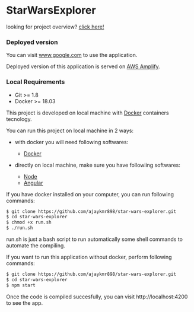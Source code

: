 # StarWarsExplorer

looking for project overview? [click here!](https://github.com/akshay71297/star-wars-explorer/blob/master/explain.md)

### Deployed version
You can visit www.google.com to use the application.

Deployed version of this application is served on [AWS Amplify](https://aws.amazon.com/it/amplify/).

### Local Requirements
- Git >= 1.8
- Docker >= 18.03

This project is developed on local machine with [Docker](https://www.docker.com) containers tecnology.


You can run this project on local machine in 2 ways:
- with docker you will need following softwares:
  - [Docker](https://www.docker.com)
    
- directly on local machine, make sure you have followiing softwares:
  - [Node](https://nodejs.org/)
  - [Angular](https://angular.io/)


If you have docker installed on your computer, you can run following commands:
```sh
$ git clone https://github.com/ajaykmr898/star-wars-explorer.git
$ cd star-wars-explorer
$ chmod +x run.sh
$ ./run.sh
```
run.sh is just a bash script to run automatically some shell commands to automate the compiling.

If you want to run this application without docker, perform following commands:
```sh
$ git clone https://github.com/ajaykmr898/star-wars-explorer.git
$ cd star-wars-explorer
$ npm start
```

Once the code is compiled succesfully, you can visit http://localhost:4200 to see the app. 

